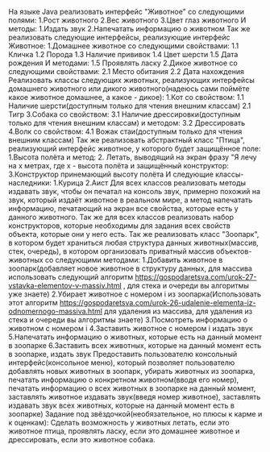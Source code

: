 На языке Java реализовать интерфейс "Животное" со следующими полями: 1.Рост животного 2.Вес животного 3.Цвет глаз животного И методы: 1.Издать звук 2.Напечатать информацию о животном Так же реализовать следующие интерфейсы, реализующие интерфейс Животное: 1.Домашнее животное со следующими свойствами: 1.1 Кличка 1.2 Порода 1.3 Наличие прививок 1.4 Цвет шерсти 1.5 Дата рождения И методами: 1.5 Проявлять ласку 2.Дикое животное со следующими свойствами: 2.1 Место обитания 2.2 Дата нахождения Реализовать классы следующих животных, реализующих интерфейсы домашнего животного или дикого животного(надеюсь сами поймёте какое животное домашнее, а какое - дикое): 1.Кот со свойством: 1.1 Наличие шерсти(доступным только для чтения внешним классам) 2.1 Тигр 3.Собака со свойством: 3.1 Наличие дрессировки(доступным только для чтения внешним классам) и методом: 3.2 Дрессировать 4.Волк со свойством: 4.1 Вожак стаи(доступным только для чтения внешним классам) Так же реализовать абстрактный класс "Птица", реализующий интерфейс животное, у которого будет защищённое поле: 1.Высота полёта и метод: 2. Летать, выводящий на экран фразу "Я лечу на x метрах, где x - высота полёта и защищённый конструктор: 3.Конструктор принемающий высоту полёта И следующие классы-наследники: 1.Курица 2.Аист Для всех классов реализовать методы издавать звук, чтобы он печатал на консоль звук, примерно похожий на звук, который издаёт животное в реальном мире, а метод напечатать информацию, печатающий на экран все свойства, которые есть у данного животного. Так же для всех классов реализовать набор конструкторов, которые необходимы для задания всех свойств объекта, которые они у него есть. Так же реализовать класс "Зоопарк", в котором будет храниться любая структура данных животных(массив, стек, очередь), в котором организовать приватный массив объектов-животных со следующими методами: 1.Добавить животное в зоопарк(добавляет новое животное в структуру данных, для массива использовать следующий алгоритм https://gospodaretsva.com/urok-27-vstavka-elementov-v-massiv.html , для стека и очереди вы алгоритмы уже знаете) 2.Убирает животное с номером i из зоопарка(Использовать этот алгоритм https://gospodaretsva.com/urok-26-udalenie-elementa-iz-odnomernogo-massiva.html для удаления из массива, для удаления из стека и очереди вы алгоритмы знаете) 3.Посмотреть информацию о животном с номером i 4.Заставить животное с номером i издать звук 5.Напечатать информацию о животных, которые есть на данный момент в зоопарке 6.Заставить всех животных, которые на данный момент есть в зоопарке, издать звук Предоставить пользователю консольный интерфейс(консольное меню), который позволяет пользователю добавлять новых животных в зоопарк, убирать животных из зоопарка, печатать информацию о конкретном животном(вводя его номер), печатать информацию о всех животных в зоопарке на данный момент, заставлять животное издавать звук(введя номер животное), заставлять издавать звук всех животных, которые на данный момент есть в зоопарке) Задание под звёздочкой(необязательное, но плюсы к карме и к оценкам): Сделать возможность у животных летать, если это животное птица, проявлять ласку, если это домашнее животное и дрессировать, если это животное собака.